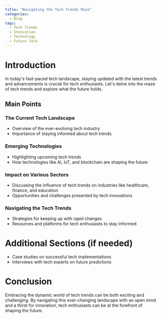 ```yaml
---
title: "Navigating the Tech Trends Maze"
categories:
  - Blog
tags:
  - Tech Trends
  - Innovation
  - Technology
  - Future Tech
---
```


# Introduction
In today's fast-paced tech landscape, staying updated with the latest trends and advancements is crucial for tech enthusiasts. Let's delve into the maze of tech trends and explore what the future holds.

## Main Points
### The Current Tech Landscape
- Overview of the ever-evolving tech industry
- Importance of staying informed about tech trends

### Emerging Technologies
- Highlighting upcoming tech trends
- How technologies like AI, IoT, and blockchain are shaping the future

### Impact on Various Sectors
- Discussing the influence of tech trends on industries like healthcare, finance, and education
- Opportunities and challenges presented by tech innovations

### Navigating the Tech Trends
- Strategies for keeping up with rapid changes
- Resources and platforms for tech enthusiasts to stay informed

# Additional Sections (if needed)
- Case studies on successful tech implementations
- Interviews with tech experts on future predictions

# Conclusion
Embracing the dynamic world of tech trends can be both exciting and challenging. By navigating this ever-changing landscape with an open mind and a thirst for innovation, tech enthusiasts can be at the forefront of shaping the future.